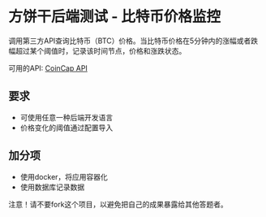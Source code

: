 # 方饼干后端测试 - 比特币价格监控

调用第三方API查询比特币（BTC）价格。当比特币价格在5分钟内的涨幅或者跌幅超过某个阈值时，记录该时间节点，价格和涨跌状态。

可用的API:
[CoinCap API](https://docs.coincap.io/)

## 要求
* 可使用任意一种后端开发语言
* 价格变化的阈值通过配置导入

## 加分项
* 使用docker，将应用容器化
* 使用数据库记录数据

注意！请不要fork这个项目，以避免把自己的成果暴露给其他答题者。
